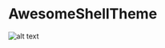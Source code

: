 # AwesomeShellTheme
![alt text](https://user-images.githubusercontent.com/10003885/41795622-02b91348-7629-11e8-855b-321ddc2f8387.png)